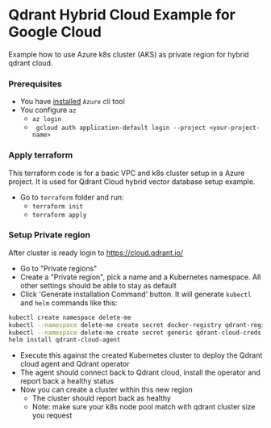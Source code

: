 # Qdrant Hybrid Cloud Example for Google Cloud

Example how to use Azure k8s cluster (AKS) as private region for hybrid qdrant cloud.

### Prerequisites

- You have [installed](https://learn.microsoft.com/en-us/cli/azure/install-azure-cli-macos#install-with-homebrew) `Azure` cli tool
- You configure `az`
    - `az login`
    - ` gcloud auth application-default login --project <your-project-name>`


### Apply terraform
This terraform code is for a basic VPC and k8s cluster setup in a Azure project.
It is used for Qdrant Cloud hybrid vector database setup example.
- Go to `terraform` folder and run:
  - `terraform init`
  - `terraform apply`

### Setup Private region
After cluster is ready login to https://cloud.qdrant.io/
- Go to "Private regions"
- Create a "Private region", pick a name and a Kubernetes namespace. All other settings should be able to stay as default
- Click 'Generate installation Command' button. It will generate `kubectl` and `helm` commands like this:
``` bash
kubectl create namespace delete-me
kubectl --namespace delete-me create secret docker-registry qdrant-registry-creds
kubectl --namespace delete-me create secret generic qdrant-cloud-creds --from-literal=access-key='*'
helm install qdrant-cloud-agent
```
- Execute this against the created Kubernetes cluster to deploy the Qdrant cloud agent and Qdrant operator
- The agent should connect back to Qdrant cloud, install the operator and report back a healthy status
- Now you can create a cluster within this new region
  - The cluster should report back as healthy
  - Note: make sure your k8s node pool match with qdrant cluster size you request

